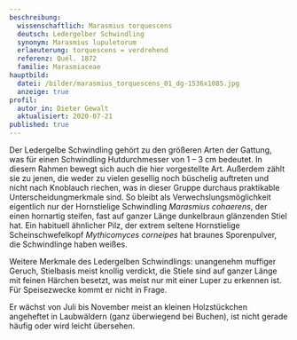 ```yaml
---
beschreibung:
  wissenschaftlich: Marasmius torquescens
  deutsch: Ledergelber Schwindling
  synonym: Marasmius lupuletorum
  erlaeuterung: torquescens = verdrehend
  referenz: Quél. 1872
  familie: Marasmiaceae
hauptbild:
  datei: /bilder/marasmius_torquescens_01_dg-1536x1085.jpg
  anzeige: true
profil:
  autor_in: Dieter Gewalt
  aktualisiert: 2020-07-21
published: true
---
```

Der Ledergelbe Schwindling gehört zu den größeren Arten der Gattung, was für einen Schwindling Hutdurchmesser von 1 – 3 cm bedeutet. In diesem Rahmen bewegt sich auch die hier vorgestellte Art. Außerdem zählt sie zu jenen, die weder zu vielen gesellig noch büschelig auftreten und nicht nach Knoblauch riechen, was in dieser Gruppe durchaus praktikable Unterscheidungmerkmale sind. So bleibt als Verwechslungsmöglichkeit eigentlich nur der Hornstielige Schwindling *Marasmius cohaerens*, der einen hornartig steifen, fast auf ganzer Länge dunkelbraun glänzenden Stiel hat. Ein habituell ähnlicher Pilz, der extrem seltene Hornstielige Scheinschwefelkopf *Mythicomyces corneipes* hat braunes Sporenpulver, die Schwindlinge haben weißes.

Weitere Merkmale des Ledergelben Schwindlings: unangenehm muffiger Geruch, Stielbasis meist knollig verdickt, die Stiele sind auf ganzer Länge mit feinen Härchen besetzt, was meist nur mit einer Luper zu erkennen ist. Für Speisezwecke kommt er nicht in Frage.

Er wächst von Juli bis November meist an kleinen Holzstückchen angeheftet in Laubwäldern (ganz überwiegend bei Buchen), ist nicht gerade häufig oder wird leicht übersehen.
